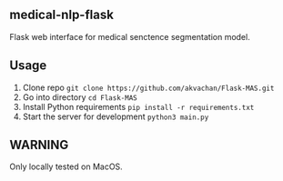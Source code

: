 ## medical-nlp-flask

Flask web interface for medical senctence segmentation model.

## Usage

1. Clone repo `git clone https://github.com/akvachan/Flask-MAS.git`
2. Go into directory `cd Flask-MAS`
3. Install Python requirements `pip install -r requirements.txt`
4. Start the server for development `python3 main.py`

## WARNING

Only locally tested on MacOS.
